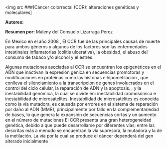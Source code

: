 
   <img src 
###[Cáncer colorrectal (CCR): alteraciones genéticas y moleculares]

**Autores:**

**Resumen por:** Maleny del Consuelo Lizarraga Perez



 En Mexico en el año 2008 , El CCR fue de las principales causas de  muerte para ambos géneros y algunos de los factores son las enfermedades 
 intestinales inflamatorias (colitis ulcerativa), la obesidad, el abuso del consumo de tabaco y/o alcohol y el estrés.

Algunas mutaciones asociadas al CCR se encuentran  los epigenéticos en el ADN que inactivan la expresión génica en secuencias promotoras
y modificaciones en proteínas como las histonas e hipometilación , que  conlleva el silenciamiento a la transcripcion de genes  involucrados
en el control del ciclo celular, la reparación de ADN y la apoptosis. ,  y la inestabilidad genómica, la cual se divide en: inestabilidad 
cromosómica e inestabilidad de microsátelites.
Inestabilidad de microsatélites es conocida como la vía mutadora, es causada por errores en el sistema de reparación por daño al ADN (MMR),
principalmente por fallo en la complementariedad de bases, lo que genera la expansión de secuencias cortas y un aumento en el número de
mutaciones
 El CCR presenta una gran heterogeneidad genética, debido a que puede desarrollarse por diferentes vías; entre las descritas más a menudo
 se encuentran la vía supresora, la mutadora y la de la metilación. La vía por la cual se produce el cáncer dependerá del gen alterado
 inicialmente





